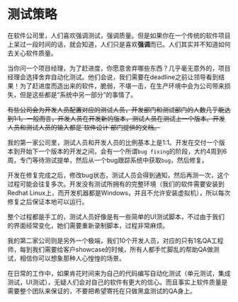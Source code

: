 # 测试策略

在软件公司里，人们喜欢强调测试，强调质量。但是如果你在一个传统的软件项目上呆过一段时间的话，就会知道，人们只是喜欢**强调**而已。人们其实并不知道如何去关心软件质量。

当你问一个项目经理，为了赶进度，你愿意舍弃哪些东西？几乎毫无意外的，项目经理会选择舍弃自动化测试。他们会说，我们需要在deadline之前让领导看到结果！为了赶进度而造出来的软件，脆弱，不堪一击，在生产环境中会为公司带来损失，但是这些都是“系统中另一部分”的事情了。

<del>
有些公司会为开发人员配置对应的测试人员，开发部门和测试部门的人数几乎能达到1:1。一般而言，开发人员在开发新的版本，测试人员在测试上一个版本。开发人员和测试人员的输入都是`软件设计`部门提供的文档。
</del>

我的第一家公司里，测试人员和开发人员的比例基本上是1:1。开发在交付一个版本到开始下一个版本的开发之间，会有一个所谓`bug fixing`的阶段，大约4周到6周，专门等待测试提单，然后从一个bug跟踪系统中获取`bug`，然后修复。

开发在修复完成之后，修改bug状态，测试人员会得到通知，然后再测一次，这个过程可能会往复多次。开发没有测试所拥有的完整环境（我们的软件需要安装到Redhat Linux上，而开发机器都是Windows，并且不允许安装虚拟机），所以每次修复之后保证本地可以运行。

整个过程都是手工的，测试人员好像是有一些简单的UI测试脚本，不过由于我们的界面经常变化，她们需要重新录制脚本，过程非常麻烦。

我的第二家公司则是另外一个极端，我们10个开发人员，对应的只有1名QA工程师，每到我们需要给客户showcase的时候，所有人都手忙脚乱的帮助QA做测试，相信你可以想象那种人心惶惶的场景。

在日常的工作中，如果肯花时间来为自己的代码编写自动化测试（单元测试，集成测试，UI测试），无疑人们会对自己的软件有更大的信心。而且事实上软件质量是需要整个团队来保证的，不要把希望寄托在只做黑盒测试的QA身上。

